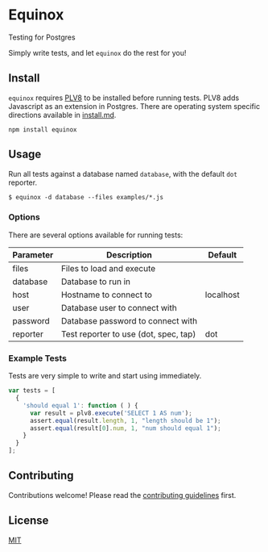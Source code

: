 # Equinox

Testing for Postgres

Simply write tests, and let `equinox` do the rest for you!

## Install

`equinox` requires [PLV8](https://github.com/plv8/plv8) to be installed before
running tests.  PLV8 adds Javascript as an extension in Postgres.  There are
operating system specific directions available in [install.md](docs/install.md).

```
npm install equinox
```

## Usage

Run all tests against a database named `database`, with the default `dot`
reporter.

```
$ equinox -d database --files examples/*.js
```

### Options

There are several options available for running tests:

Parameter|Description|Default
---|---|---
files|Files to load and execute|
database|Database to run in|
host|Hostname to connect to|localhost
user|Database user to connect with|
password|Database password to connect with|
reporter|Test reporter to use (dot, spec, tap)|dot

### Example Tests

Tests are very simple to write and start using immediately.

```js
var tests = [
  {
    'should equal 1': function ( ) {
      var result = plv8.execute('SELECT 1 AS num');
      assert.equal(result.length, 1, "length should be 1");
      assert.equal(result[0].num, 1, "num should equal 1");
    }
  }
];
```

## Contributing

Contributions welcome! Please read the [contributing guidelines](CONTRIBUTING.md) first.

## License

[MIT](LICENSE.md)
